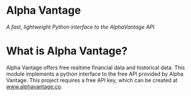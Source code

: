 # Alpha Vantage
 _A fast, lightweight Python interface to the AlphaVantage API_

# What is Alpha Vantage?
 Alpha Vantage offers free realtime financial data and historical data. This module implements a python interface to the free API provided by Alpha Vantage. This project requires a free API key, which can be created at www.alphavantage.co.

